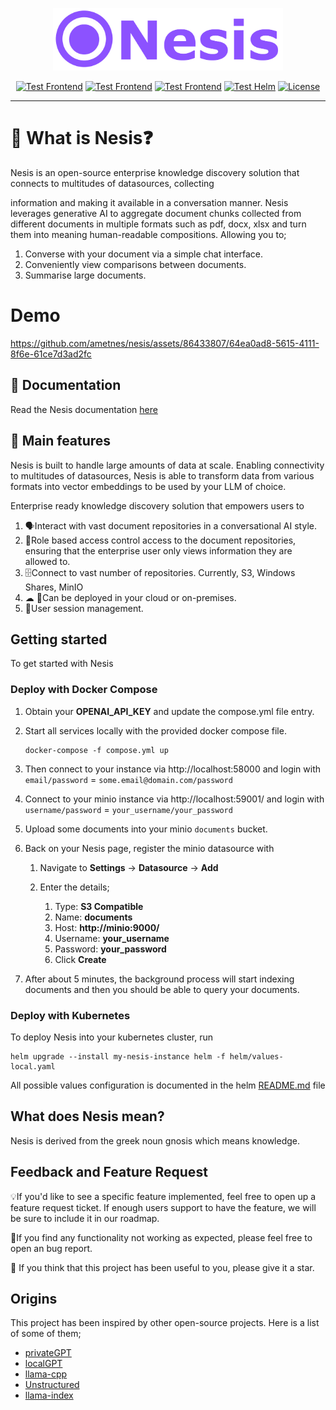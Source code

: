 
<p align="center">
  <img height="100" src="https://raw.githubusercontent.com/ametnes/nesis/main/nesis/frontend/client/src/images/Nesis.svg" alt="Nesis" title="Nesis">
</p>

<p align="center">
   <a href="https://github.com/ametnes/nesis/actions/workflows/test_frontend.yml" target="_blank"><img src="https://github.com/ametnes/nesis/actions/workflows/test_frontend.yml/badge.svg" alt="Test Frontend"/></a>
   <a href="https://github.com/ametnes/nesis/actions/workflows/test_api.yml" target="_blank"><img src="https://github.com/ametnes/nesis/actions/workflows/test_api.yml/badge.svg" alt="Test Frontend"/></a>
   <a href="https://github.com/ametnes/nesis/actions/workflows/test_rag.yml" target="_blank"><img src="https://github.com/ametnes/nesis/actions/workflows/test_rag.yml/badge.svg" alt="Test Frontend"/></a>
   <a href="https://github.com/ametnes/nesis/actions/workflows/test_helm.yml" target="_blank"><img src="https://github.com/ametnes/nesis/actions/workflows/test_helm.yml/badge.svg" alt="Test Helm"/></a>
   <a href="./LICENSE" target="_blank"><img src="https://img.shields.io/badge/License-Apache_2.0-blue.svg" alt="License"/></a>
</p>

---
# 👋 What is Nesis❓

Nesis is an open-source enterprise knowledge discovery solution that connects to multitudes of datasources, collecting


information and making it available in a conversation manner. Nesis leverages generative AI to aggregate document chunks
collected from different documents in multiple formats such as pdf, docx, xlsx and turn them into meaning human-readable compositions. Allowing you to;

1. Converse with your document via a simple chat interface.
2. Conveniently view comparisons between documents.
3. Summarise large documents.

# Demo

https://github.com/ametnes/nesis/assets/86433807/64ea0ad8-5615-4111-8f6e-61ce7d3ad2fc

## 📜 Documentation
Read the Nesis documentation [here](./docs/README.md)

## 🎰 Main features
Nesis is built to handle large amounts of data at scale. Enabling connectivity to multitudes of datasources, 
Nesis is able to transform data from various formats into vector embeddings to be used by your LLM of choice.

Enterprise ready knowledge discovery solution that empowers users to
1. 🗣Interact with vast document repositories in a conversational AI style.
2. 🛂Role based access control access to the document repositories, ensuring that the enterprise user only views information they are allowed to.
3. 🗄Connect to vast number of repositories. Currently, S3, Windows Shares, MinIO
4. ☁ 🏢Can be deployed in your cloud or on-premises.
5. 🔐User session management.

## Getting started
To get started with Nesis

### Deploy with Docker Compose
1. Obtain your **OPENAI_API_KEY** and update the compose.yml file entry.
2. Start all services locally with the provided docker compose file.

   ```commandline
   docker-compose -f compose.yml up
   ```

2. Then connect to your instance via http://localhost:58000 and login with `email/password` = `some.email@domain.com/password`
3. Connect to your minio instance via http://localhost:59001/ and login with `username/password` = `your_username/your_password`
4. Upload some documents into your minio `documents` bucket.
5. Back on your Nesis page, register the minio datasource with
   1. Navigate to **Settings** -> **Datasource** -> **Add**
   2. Enter the details;
   
      1. Type: **S3 Compatible**
      4. Name: **documents**
      5. Host: **http://minio:9000/**
      6. Username: **your_username**
      7. Password: **your_password**
      8. Click **Create**
9. After about 5 minutes, the background process will start indexing documents and then you should be able to query your documents.

### Deploy with Kubernetes
To deploy Nesis into your kubernetes cluster, run
```commandline
helm upgrade --install my-nesis-instance helm -f helm/values-local.yaml
```
All possible values configuration is documented in the helm [README.md](./helm/README.md) file

## What does Nesis mean?
Nesis is derived from the greek noun gnosis which means knowledge.

## Feedback and Feature Request
💡If you'd like to see a specific feature implemented, feel free to open up a feature request ticket.
If enough users support to have the feature, we will be sure to include it in our roadmap.

🐞If you find any functionality not working as expected, please feel free to open an bug report.

🌟 If you think that this project has been useful to you, please give it a star.

## Origins
This project has been inspired by other open-source projects. Here is a list of some of them;

- [privateGPT](https://github.com/imartinez/privateGPT)
- [localGPT](https://github.com/PromtEngineer/localGPT)
- [llama-cpp](https://github.com/abetlen/llama-cpp-python)
- [Unstructured](https://github.com/Unstructured-IO/unstructured)
- [llama-index](https://github.com/run-llama/llama_index)
